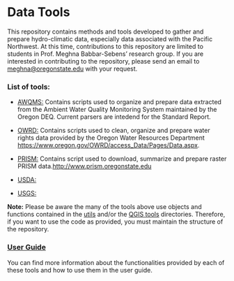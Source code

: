 # Data Tools
This repository contains methods and tools developed to gather and prepare hydro-climatic data, especially data associated with the Pacific Northwest. At this time, contributions to this repository are limited to students in Prof. Meghna Babbar-Sebens’ research group. If you are interested in contributing to the repository, please send an email to meghna@oregonstate.edu with your request.

### List of tools:
* [AWQMS:](tools/AWQMS_Data) Contains scripts used to organize and prepare data extracted from the Ambient Water Quality Monitoring System maintained by the Oregon DEQ. Current parsers are intedend for the Standard Report.

* [OWRD:](tools/OWRD_Data) Contains scripts used to clean, organize and prepare water rights data provided by the Oregon Water Resources Department https://www.oregon.gov/OWRD/access_Data/Pages/Data.aspx.

* [PRISM:](tools/PRISM_Data) Contains script used to download, summarize and prepare raster PRISM data.http://www.prism.oregonstate.edu

* [USDA:](tools/USDA_Data) 

* [USGS:](tools/USGS)

**Note:** Please be aware the many of the tools above use objects and functions contained in the [utils](tools/utils) and/or the [QGIS tools](tools/QGIS_tools) directories. Therefore, if you want to use the code as provided, you must maintain the structure of the repository.

### [User Guide](https://github.com/Hydroinformatics/Data_Tools/wiki)
You can find more information about the functionalities provided by each of these tools and how to use them in the user guide. 
